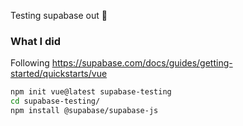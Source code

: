 Testing supabase out :eyes:


### What I did

Following https://supabase.com/docs/guides/getting-started/quickstarts/vue

```bash
npm init vue@latest supabase-testing
cd supabase-testing/
npm install @supabase/supabase-js
```
